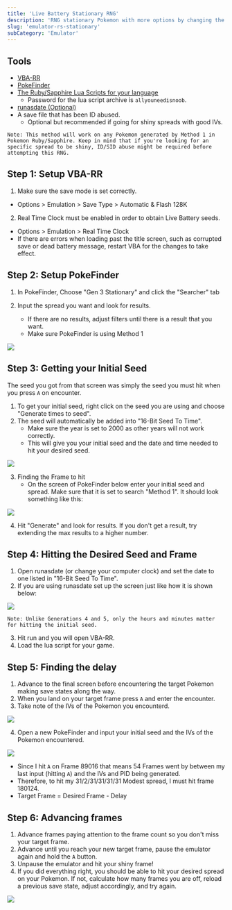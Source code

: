 ```yaml
---
title: 'Live Battery Stationary RNG'
description: 'RNG stationary Pokemon with more options by changing the date and time'
slug: 'emulator-rs-stationary'
subCategory: 'Emulator'
---
```


## Tools

- [VBA-RR](https://code.google.com/archive/p/vba-rerecording/downloads)
- [PokeFinder](https://github.com/Admiral-Fish/PokeFinder/releases)
- [The Ruby/Sapphire Lua Scripts for your language](http://pokerng.forumcommunity.net/?t=56443955)
  - Password for the lua script archive is `allyouneedisnoob`.
- [runasdate (Optional)](https://www.nirsoft.net/utils/run_as_date.html)
- A save file that has been ID abused.
  - Optional but recommended if going for shiny spreads with good IVs.

```
Note: This method will work on any Pokemon generated by Method 1 in Pokemon Ruby/Sapphire. Keep in mind that if you're looking for an specific spread to be shiny, ID/SID abuse might be required before attempting this RNG.
```

## Step 1: Setup VBA-RR

1. Make sure the save mode is set correctly.

- Options > Emulation > Save Type > Automatic & Flash 128K

2. Real Time Clock must be enabled in order to obtain Live Battery seeds.

- Options > Emulation > Real Time Clock
- If there are errors when loading past the title screen, such as corrupted save or dead battery message, restart VBA for the changes to take effect.

## Step 2: Setup PokeFinder

1. In PokeFinder, Choose "Gen 3 Stationary" and click the "Searcher" tab

2. Input the spread you want and look for results.
   - If there are no results, adjust filters until there is a result that you want.
   - Make sure PokeFinder is using Method 1

![](https://snag.gy/ec6wP4.jpg)

## Step 3: Getting your Initial Seed

The seed you got from that screen was simply the seed you must hit when you press `A` on encounter.

1. To get your initial seed, right click on the seed you are using and choose "Generate times to seed".
2. The seed will automatically be added into "16-Bit Seed To Time".
   - Make sure the year is set to 2000 as other years will not work correctly.
   - This will give you your initial seed and the date and time needed to hit your desired seed.

![](https://snag.gy/N6RZkM.jpg)

3. Finding the Frame to hit
   - On the screen of PokeFinder below enter your initial seed and spread. Make sure that it is set to search "Method 1". It should look something like this:

![](https://snag.gy/mQuEG8.jpg)

4. Hit "Generate" and look for results. If you don't get a result, try extending the max results to a higher number.

## Step 4: Hitting the Desired Seed and Frame

1.  Open runasdate (or change your computer clock) and set the date to one listed in "16-Bit Seed To Time".
2.  If you are using runasdate set up the screen just like how it is shown below:

![](https://snag.gy/Fw7Xk9.jpg)

```
Note: Unlike Generations 4 and 5, only the hours and minutes matter for hitting the initial seed.
```

3. Hit run and you will open VBA-RR.
4. Load the lua script for your game.

## Step 5: Finding the delay

1. Advance to the final screen before encountering the target Pokemon making save states along the way.
2. When you land on your target frame press `A` and enter the encounter.
3. Take note of the IVs of the Pokemon you encounterd.

![](https://snag.gy/wpUMTv.jpg)

4. Open a new PokeFinder and input your initial seed and the IVs of the Pokemon encountered.

![](https://snag.gy/dVAqKe.jpg)

- Since I hit `A` on Frame 89016 that means 54 Frames went by between my last input (hitting `A`) and the IVs and PID being generated.
- Therefore, to hit my 31/2/31/31/31/31 Modest spread, I must hit frame 180124.
- Target Frame = Desired Frame - Delay

## Step 6: Advancing frames

1. Advance frames paying attention to the frame count so you don't miss your target frame.
2. Advance until you reach your new target frame, pause the emulator again and hold the `A` button.
3. Unpause the emulator and hit your shiny frame!
4. If you did everything right, you should be able to hit your desired spread on your Pokemon. If not, calculate how many frames you are off, reload a previous save state, adjust accordingly, and try again.

![](https://snag.gy/Rs2qYH.jpg)
